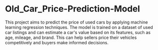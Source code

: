 # Old_Car_Price-Prediction-Model
This project aims to predict the price of used cars by applying machine learning regression techniques. The model is trained on a dataset of used car listings and can estimate a car's value based on its features, such as age, mileage, and brand. This can help sellers price their vehicles competitively and buyers make informed decisions. 
